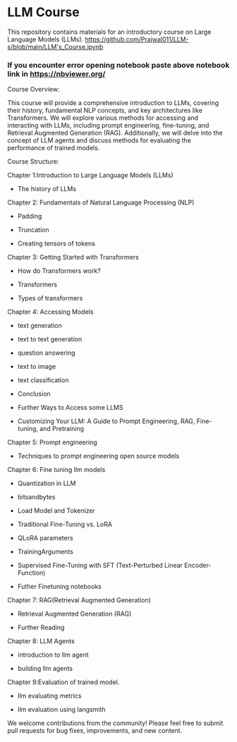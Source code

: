 # **LLM Course**

This repository contains materials for an introductory course on Large Language Models (LLMs).
https://github.com/Prajwal011/LLM-s/blob/main/LLM's_Course.ipynb 

### **If you encounter error opening notebook paste above notebook link in https://nbviewer.org/**

Course Overview:

This course will provide a comprehensive introduction to LLMs, covering their history, fundamental NLP concepts, and key architectures like Transformers. We will explore various methods for accessing and interacting with LLMs, including prompt engineering, fine-tuning, and Retrieval Augmented Generation (RAG). Additionally, we will delve into the concept of LLM agents and discuss methods for evaluating the performance of trained models.

Course Structure:

Chapter 1:Introduction to Large Language Models (LLMs)



- The history of LLMs



Chapter 2: Fundamentals of Natural Language Processing (NLP)



- Padding

- Truncation

- Creating tensors of tokens



Chapter 3: Getting Started with Transformers



- How do Transformers work?

- Transformers

- Types of transformers



Chapter 4: Accessing Models



- text generation

- text to text generation

- question answering

- text to image

- text classification

- Conclusion

- Further Ways to Access some LLMS

- Customizing Your LLM: A Guide to Prompt Engineering, RAG, Fine-tuning, and Pretraining



Chapter 5: Prompt engineering

- Techniques to prompt engineering open source models

Chapter 6: Fine tuning llm models



- Quantization in LLM

- bitsandbytes

- Load Model and Tokenizer

- Traditional Fine-Tuning vs. LoRA

- QLoRA parameters

- TrainingArguments

- Supervised Fine-Tuning with SFT (Text-Perturbed Linear Encoder-Function)

- Futher Finetuning notebooks



Chapter 7: RAG(Retrieval Augmented Generation)



- Retrieval Augmented Generation (RAG)

- Further Reading



Chapter 8: LLM Agents

- introduction to llm agent

- building llm agents

Chapter 9:Evaluation of trained model.

- llm evaluating metrics

- llm evaluation using langsmith



We welcome contributions from the community! Please feel free to submit pull requests for bug fixes, improvements, and new content.
